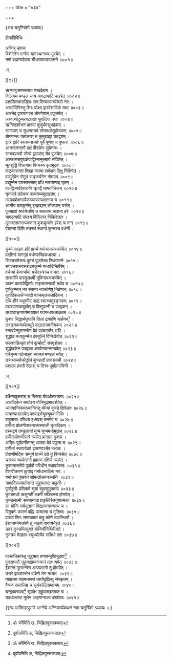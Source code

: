 +++
title = "०३४"

+++

\{अथ चतुस्त्रिंशो ऽध्यायः\}

होमादिविधिः  
    
अग्निर् उवाच  
विशेदनेन मन्त्रेण यागस्थानञ्च भूषयेत् ।  
नमो ब्रह्मण्यदेवाय श्रीधरायाव्ययात्मने ॥००१॥  
    
:न्  
    
[^१]: ॐ क्रीमिति ख, चिह्नितपुस्तकपाठः  

[[९९]]
    
ऋग्यजुःसामरूपाय शब्ददेहाय ।  
विलिख्य मण्डलं सायं यागद्रव्यादि चाहरेत् ॥००२॥  
प्रक्षालितकराङ्घ्रिः सन् विन्यस्यार्घ्यकरो नरः   ।  
अर्घ्यादिभिस्तु शिरः प्रोक्ष्य द्वारदेशादिकं यथा   ॥००३॥  
आरभेद् द्वारयागञ्च तोरणेशान् प्रपूजयेत् ।  
अश्वत्थोदुम्बरवटप्रक्षाः पूर्वादिगा नगाः   ॥००४॥  
ऋगिन्द्रशोभनं प्रास्यां युजुर्यमसुभद्रकम् ।  
सामापश् च सुधन्वाख्यं सोमाथर्वसुहोत्रकम् ॥००५॥  
तोरणान्तः पताकाश् च कुमुदाद्या घटद्वयम् ।  
द्वारि द्वारि स्वनाम्नार्च्याः पूर्वे पूर्णश् च पुष्करः   ॥००६॥  
आनन्दनन्दनौ दक्षे वीरसेनः सुषेणकः ।  
सम्भवप्रभवौ सौम्ये द्वारपांश् चैव पूजयेत् ॥००७॥  
अस्त्रजप्तपुष्पक्षेपाद्विघ्नानुत्सार्य संविशेत् ।  
भूतशुद्धिं विधायाथ विन्यस्य कृतमुद्रवः ॥००८॥  
फट्कारान्तां शिखां जप्त्वा सर्षपान् दिक्षु निक्षिपेत्   ।  
वासुदेवेन गोमूत्रं सङ्कर्षणेन गोमयम् ॥००९॥  
प्रद्युम्नेन पयस्तज्जात् दधि नारायणाद् घृतम् ।  
एकद्वित्र्यादिवाराणि घृताद्वै भागतोधिकम् ॥०१०॥  
घृतपात्रे तदेकत्र पञ्चगव्यमुदाहृतम् ।  
मण्डपप्रोक्षणायैकञ्चापरम्प्राशनाय च ॥०११॥  
आनीय दशकुम्भेषु इन्द्राद्यान् लोकपान् यजेत् ।  
पूज्याज्ञां श्रावयेत्तांश् च स्थातव्यं चाज्ञया हरेः   ॥०१२॥  
यागद्रव्यादि संरक्ष्य विकिरान् विकिरेत्ततः ।  
मूलाष्टशतसञ्जप्तान् कुशकूर्चान् हरेश् च तान्   ॥०१३॥  
ऐशान्यां दिशि तत्रस्थं स्थाप्यं कुम्भञ्च वर्धनीं   ।  

[[१००]]
    
कुम्भे साङ्गं हरिं प्रार्च्य वर्धन्यामस्त्रमर्चयेत्   ॥०१४॥  
प्रदक्षिणं यागगृहं वर्धन्याच्छिन्नधारया   ।  
सिञ्चन्नयेत्ततः कुम्भं पूजयेच्च स्थिरासने ॥०१५॥  
सपञ्चरत्नवस्त्राढ्यकुम्भे गन्धादिभिर्हरिम् ।  
वर्धन्यां हेमगर्भायां यजेदस्त्रञ्च वामतः   ॥०१६॥  
तत्समीपे वास्तुलक्ष्मीं भूविनायकमर्चयेत् ।  
स्रपनं कल्पयेद्विष्णोः सङ्क्रान्त्यादौ तथैव च   ॥०१७॥  
पूर्णकुम्भान् नव स्थाप्य नवकोणेषु निर्ब्रणान्   ॥०१८॥  
पूर्वादिकलसेग्न्यादौ पञ्चामृतजलादिकम् ।  
दधि क्षीरं मधूष्णीदं पाद्यं स्याच्चतुरङ्गकम्   ॥०१९॥  
पद्मश्यामाकदूर्वाश् च विष्णुपत्नी च पाद्यकम्   ।  
तथाष्टाङ्गार्घ्यमाख्यातं यवगन्धफलाक्षतम्   ॥०२०॥  
कुशाः सिद्धार्थपुष्पानि तिला द्रव्याणि चार्हणम्[^१]   ।  
लवङ्गकक्कोलयुते दद्यादाचमनीयकम् ॥०२१॥  
स्नापयेन्मूलमन्त्रेण देवं पञ्चामृतैर् अपि ।  
शुद्धोदं मध्यकुम्भेन देवमूर्ध्नि विनिःक्षिपेत्   ॥०२२॥  
कलशान्निःसृतं तोयं कूर्चाग्रं[^२] संस्पृशेन्नरः   ।  
शुद्धोदकेन पाद्यञ्च अर्घ्यमाचमनन्ददेत् ॥०२३॥  
परिमृज्य पटेनाङ्गं सवस्त्रं मण्डलं नयेत्   ।  
तत्राभ्यर्च्याचरेद्धोमं कुण्डादौ प्राणसंयमी   ॥०२४॥  
प्रक्षाल्य हस्तौ रेखाश् च तिस्रः पूर्वाग्रगामिनीः   ।  
    
:न्  
    
[^१]: चार्हणा इति ख, ङ, चिह्नितपुस्तकद्वयपाठः  
    
[^२]: दूर्वाग्रमिति ङ, चिह्नितपुस्तकपाठः  

[[१०१]]
    
दक्षिणादुत्तराश् च तिस्रश् चैवओत्तराग्रगाः ॥०२५॥  
अर्घ्योदकेन सम्प्रोक्ष्य योनिमुद्राम्प्रदर्शयेत् ।  
ध्यात्वाग्निरूपञ्चाग्निन्तु योन्यां कुण्डे क्षिपेन्नरः   ॥०२६॥  
पात्राण्यासादयेत् पश्चाद्दर्भश्रुक्श्रुवकादिभिः   ।  
बाहुमात्राः परिधय इध्मव्रश् चनमेव च ॥०२७॥  
प्रणीता प्रोक्षणीपात्रमाज्यस्थाली घृतादिकम्   ।  
प्रस्थद्वयं तण्डुलानां युग्मं युग्ममधोमुखम्   ॥०२८॥  
प्रणीताप्रोक्षणीपात्रे न्यसेत् प्रागग्रगं कुशम्   ।  
अद्भिः पूर्यप्रणीतान्तु ध्यात्वा देवं प्रपूज्य च   ॥०२९॥  
प्रणीतां स्थापयेदग्रे द्रव्याणाञ्चैव मध्यतः   ।  
प्रोक्षणीमद्भिः सम्पूर्य प्रार्च्य दक्षे तु विन्यसेत्   ॥०३०॥  
चरुञ्च श्रपयेदग्नौ ब्रह्माणं दक्षिणे न्यसेत् ।  
कुशानास्तीर्य पूर्वादौ परिधीन् स्थापयेत्ततः ॥०३१॥  
वैष्णवीकरणं कुर्याद् गर्भाधानादिना नरः   ।  
गर्भाधानं पुंसवनं सीमन्तोन्नयनञ्जनिः   ॥०३२॥  
नामादिसमावर्तनान्तं जुहुयादष्ट चाहुतीः   ।  
पूर्णाहुतीः प्रतिकर्म श्रुचा स्रुवसुयुक्तया ॥०३३॥  
कुण्डमध्ये ऋतुमतीं लक्ष्मीं सञ्चिन्त्य होमयेत्   ।  
कुण्डलक्ष्मीः समाख्याता प्रकृतिस्त्रिगुणात्मका   ॥०३४॥  
सा योनिः सर्वभूतानां विद्यामन्त्रगणस्य च ।  
विमुक्तेः कारणं वह्निः परमात्मा च मुक्तिदः   ॥०३५॥  
प्राच्यां शिरः समाख्यातं बाहू कोणे व्यवस्थितौ   ।  
ईशानाग्नेयकोणे तु जङ्घे वायव्यनैरृते ॥०३६॥  
उदरं कुण्डमित्युक्तं योनिर्योनिर्विधीयते ।  
गुणत्रयं मेखलाः स्युर्ध्यात्वैवं समिधो दश   ॥०३७॥  

[[१०२]]
    
पञ्चाधिकांस्तु जुहुयात् प्रणवान्मुष्टिमुद्रया[^१]   ।  
पुनराघारौ जुहुयाद्वाय्वग्न्यन्तं ततः श्रपेत् ॥०३८॥  
ईशान्तं मूलमन्त्रेण आज्यभागौ तु होमयेत् ।  
उत्तरे द्वादशान्तेन दक्षिणे तेन मध्यतः ॥०३९॥  
व्याहृत्या पद्ममध्यस्थं ध्यायेद्वह्निन्तु संस्कृतम्   ।  
वैष्णवं सप्तजिह्वं च सूर्यकोटिसमप्रभम् ॥०४०॥  
चन्द्रवक्त्रञ्च[^२] सूर्याक्षं जुहुयाच्छतमष्ट च   ।  
तदर्धञ्चाष्ट मूलेन अङ्गानाञ्च दशांशतः   ॥०४१॥  
    
\{इत्य् आदिमहापुराणे आग्नेये अग्निकार्यकथनं नाम चतुर्त्रिंशो ऽध्यायः ॥  }
    